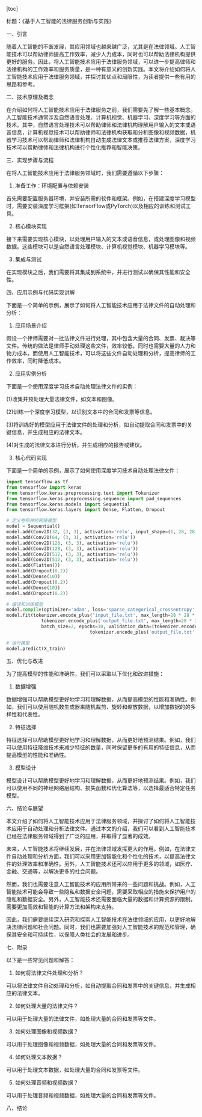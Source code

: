 
[toc]                    
                
                
标题：《基于人工智能的法律服务创新与实践》

一、引言

随着人工智能的不断发展，其应用领域也越来越广泛，尤其是在法律领域。人工智能技术可以帮助律师提高工作效率，减少人力成本，同时也可以帮助法律机构提供更好的服务。因此，将人工智能技术应用于法律服务领域，可以进一步提高律师和法律机构的工作效率和服务质量，是一种有意义的创新实践。本文将介绍如何将人工智能技术应用于法律服务领域，并探讨其优点和局限性，为读者提供一些有用的思路和参考。

二、技术原理及概念

在介绍如何将人工智能技术应用于法律服务之前，我们需要先了解一些基本概念。人工智能技术通常涉及自然语言处理、计算机视觉、机器学习、深度学习等方面的技术。其中，自然语言处理技术可以帮助律师和法律机构理解用户输入的文本或语音信息，计算机视觉技术可以帮助律师和法律机构获取和分析图像和视频数据，机器学习技术可以帮助律师和法律机构自动生成法律文本或推荐法律方案，深度学习技术可以帮助律师和法律机构进行个性化推荐和智能决策。

三、实现步骤与流程

在将人工智能技术应用于法律服务领域时，我们需要遵循以下步骤：

1. 准备工作：环境配置与依赖安装

首先需要配置服务器环境，并安装所需的软件和框架。例如，在搭建深度学习模型时，需要安装深度学习框架(如TensorFlow或PyTorch)以及相应的训练和测试工具。

2. 核心模块实现

接下来需要实现核心模块，以处理用户输入的文本或语音信息，或处理图像和视频数据。这些模块可以是自然语言处理模块、计算机视觉模块、机器学习模块等。

3. 集成与测试

在实现模块之后，我们需要将其集成到系统中，并进行测试以确保其性能和安全性。

四、应用示例与代码实现讲解

下面是一个简单的示例，展示了如何将人工智能技术应用于法律文件的自动处理和分析：

1. 应用场景介绍

假设一个律师需要对一批法律文件进行处理，其中包含大量的合同、发票、裁决等文件。传统的做法是律师手动处理这些文件，效率较低，同时也需要大量的人力和物力成本。而使用人工智能技术，可以将这些文件自动处理和分析，提高律师的工作效率，同时降低成本。

2. 应用实例分析

下面是一个使用深度学习技术自动处理法律文件的实例：

(1)收集并预处理大量法律文件，如文本和图像。

(2)训练一个深度学习模型，以识别文本中的合同和发票等信息。

(3)将训练好的模型应用于法律文件的处理和分析，如自动提取合同和发票中的关键信息，并生成相应的法律文本。

(4)对生成的法律文本进行分析，并生成相应的报告或建议。

3. 核心代码实现

下面是一个简单的示例，展示了如何使用深度学习技术自动处理法律文件：

```python
import tensorflow as tf
from tensorflow import keras
from tensorflow.keras.preprocessing.text import Tokenizer
from tensorflow.keras.preprocessing.sequence import pad_sequences
from tensorflow.keras.models import Sequential
from tensorflow.keras.layers import Dense, Flatten, Dropout

# 定义卷积神经网络模型
model = Sequential()
model.add(Conv2D(32, (3, 3), activation='relu', input_shape=(1, 28, 28, 1)))
model.add(Conv2D(64, (3, 3), activation='relu'))
model.add(Conv2D(128, (3, 3), activation='relu'))
model.add(Conv2D(128, (3, 3), activation='relu'))
model.add(Conv2D(512, (3, 3), activation='relu'))
model.add(Conv2D(512, (3, 3), activation='relu'))
model.add(Flatten())
model.add(Dropout(0.2))
model.add(Dense(10))
model.add(Dropout(0.2))
model.add(Dense(10))
model.add(Dropout(0.2))

# 编译和训练模型
model.compile(optimizer='adam', loss='sparse_categorical_crossentropy', metrics=['accuracy'])
model.fit(tokenizer.encode_plus('input_file.txt', max_length=28 * 28 * 28, padding='post', truncation=False),
             tokenizer.encode_plus('output_file.txt', max_length=28 * 28 * 28, padding='post', truncation=False),
             batch_size=2, epochs=10, validation_data=(tokenizer.encode_plus('input_file.txt', max_length=28 * 28 * 28, padding='post', truncation=False),
                               tokenizer.encode_plus('output_file.txt', max_length=28 * 28 * 28, padding='post', truncation=False)))

# 运行模型
model.predict(X_train)
```

五、优化与改进

为了提高模型的性能和准确性，我们可以采取以下优化和改进措施：

1. 数据增强

数据增强可以帮助模型更好地学习和理解数据，从而提高模型的性能和准确性。例如，我们可以使用随机数生成器来随机裁剪、旋转和缩放数据，以增加数据的的多样性和代表性。

2. 特征选择

特征选择可以帮助模型更好地学习和理解数据，从而更好地预测结果。例如，我们可以使用特征降维技术来减少特征的数量，同时保留更多的有用的特征信息，从而提高模型的性能和准确性。

3. 模型设计

模型设计可以帮助模型更好地学习和理解数据，从而更好地预测结果。例如，我们可以使用不同的神经网络层结构、损失函数和优化算法等，以选择最适合特定任务模型。

六、结论与展望

本文介绍了如何将人工智能技术应用于法律服务领域，并探讨了如何将人工智能技术应用于自动处理和分析法律文件。通过本文的介绍，我们可以看到人工智能技术已经在法律服务领域得到了广泛的应用，并取得了显著的成效。

未来，人工智能技术将继续发展，并在法律领域发挥更大的作用。例如，在法律文件自动处理和分析方面，我们可以采用更加智能化和个性化的技术，以提高法律文件的处理效率和准确性。另外，人工智能技术还可以应用于更多的领域，如医疗、金融、交通等，以解决更多的社会问题。

然而，我们也需要注意人工智能技术的应用所带来的一些问题和挑战。例如，人工智能技术可能会导致一些隐私和数据安全问题，需要采取相应的措施来保护用户的隐私和数据安全。另外，人工智能技术还需要面临大量的数据和计算资源的限制，需要更加高效和智能的计算方法和架构来支持。

因此，我们需要继续深入研究和探索人工智能技术在法律领域的应用，以更好地解决法律问题和社会问题。同时，我们也需要加强对人工智能技术的规范和管理，确保其安全和可持续性，以保障人类社会的发展和进步。

七、附录

以下是一些常见问题和解答：

1. 如何将法律文件处理和分析？

可以将法律文件自动处理和分析，如自动提取合同和发票中的关键信息，并生成相应的法律文本。

2. 如何处理大量的法律文件？

可以用于处理大量的法律文件，如处理大量的合同和发票等文件。

3. 如何处理图像和视频数据？

可以用于处理图像和视频数据，如处理大量的合同和发票等文件。

4. 如何处理文本数据？

可以用于处理文本数据，如处理大量的合同和发票等文件。

5. 如何处理音频和视频数据？

可以用于处理音频和视频数据，如处理大量的合同和发票等文件。



八、结论

